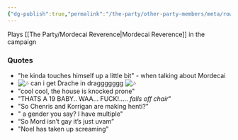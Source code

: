 ```yaml
---
{"dg-publish":true,"permalink":"/the-party/other-party-members/meta/rowan-hales/","tags":["Player"],"updated":"2025-05-20T18:40:26.888+01:00"}
---
```


Plays [[The Party/Mordecai Reverence\|Mordecai Reverence]] in the campaign 

### Quotes
- "he kinda touches himself up a little bit" - when talking about Mordecai
- ![🎶](https://discord.com/assets/fb0d23dc5b2cb6c0.svg) can i get Drache in draggggggg ![🎶](https://discord.com/assets/fb0d23dc5b2cb6c0.svg)
- "cool cool, the house is knocked prone"
- "THATS A 19 BABY.. WAA... FUCK!..... _falls off chair_"
- "So Chenris and Korrigan are making henti?"
- " a gender you say? I have multiple"
- “So Mord isn’t gay it’s just uvam”
- "Noel has taken up screaming"